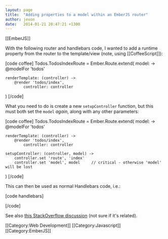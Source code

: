 ```yaml
---
layout: page
title:  "Adding properties to a model within an EmberJS router"
author: jevon
date:   2014-01-21 20:47:21 +1300
---
```


[[EmberJS]]

With the following router and handlebars code, I wanted to add a runtime property from the router to the template/view (note, using [[CoffeeScript]]):

[code coffee]
Todos.TodosIndexRoute = Ember.Route.extend(
	model: ->
		@modelFor 'todos'

	renderTemplate: (controller) ->
		@render 'todos/index',
			controller: controller
)
[/code]

What you need to do is create a new `setupController` function, but this must both set the `model` _again_, along with any other parameters:

[code coffee]
Todos.TodosIndexRoute = Ember.Route.extend(
	model: ->
		@modelFor 'todos'

	renderTemplate: (controller) ->
		@render 'todos/index',
			controller: controller

	setupController: (controller, model) ->
		controller.set 'route', 'index'
		controller.set 'model', model     // critical - otherwise 'model' will be lost
)
[/code]

This can then be used as normal Handlebars code, i.e.:

[code handlebars]
<script type="text/x-handlebars" data-template-name="todos/index">
  {{{empty}}{route}}
  <ul id="todo-list">
    {{{empty}}{#each itemController="todo"}}
      // ...
    {{{empty}}{/each}}
  </ul>
</script>
[/code]

See also <a href="http://stackoverflow.com/questions/14905264/unable-to-render-template-with-data-set-in-setupcontroller/21274223#21274223">this StackOverflow discussion</a> (not sure if it's related).

[[Category:Web Development]]
[[Category:Javascript]]
[[Category:EmberJS]]
